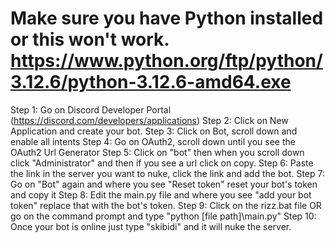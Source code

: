 # Make sure you have Python installed or this won't work. https://www.python.org/ftp/python/3.12.6/python-3.12.6-amd64.exe
 Step 1: Go on Discord Developer Portal (https://discord.com/developers/applications)
 Step 2: Click on New Application and create your bot.
 Step 3: Click on Bot, scroll down and enable all intents
 Step 4: Go on OAuth2, scroll down until you see the OAuth2 Url Generator
 Step 5: Click on "bot" then when you scroll down click "Administrator" and then if you see a url click on copy.
 Step 6: Paste the link in the server you want to nuke, click the link and add the bot.
 Step 7: Go on "Bot" again and where you see "Reset token" reset your bot's token and copy it
 Step 8: Edit the main.py file and where you see "add your bot token" replace that with the bot's token.
 Step 9: Click on the rizz.bat file OR go on the command prompt and type "python [file path]\main.py"
 Step 10: Once your bot is online just type "skibidi" and it will nuke the server.
